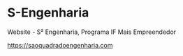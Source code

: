 # S-Engenharia
Website - S² Engenharia, Programa IF Mais Empreendedor

https://saoquadradoengenharia.com
